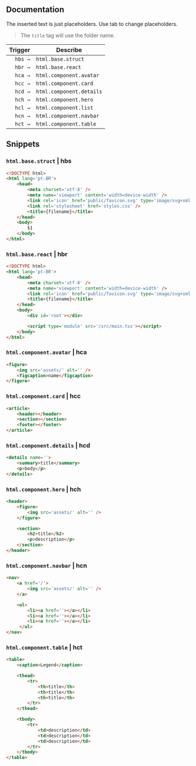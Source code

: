 ## Documentation

The inserted text is just placeholders. Use tab to change placeholders.

> The `title` tag will use the folder name.

|  Trigger  | Describe                   |
| --------: | ---------------------------|
| `hbs →`   | `html.base.struct`         |
| `hbr →`   | `html.base.react`          |
| `hca →`   | `html.component.avatar`    |
| `hcc →`   | `html.component.card`      |
| `hcd →`   | `html.component.details`   |
| `hch →`   | `html.component.hero`      |
| `hcl →`   | `html.component.list`      |
| `hcn →`   | `html.component.navbar`    |
| `hct →`   | `html.component.table`     |


## Snippets

### `html.base.struct` | hbs

```html
<!DOCTYPE html>
<html lang='pt-BR'>
	<head>
		<meta charset='utf-8' />
		<meta name='viewport' content='width=device-width' />
		<link rel='icon' href='public/favicon.svg' type='image/svg+xml' />
		<link rel='stylesheet' href='styles.css' />
		<title>{filename}</title>
	</head>
	<body>
		$1
	</body>
</html>
```

### `html.base.react` | hbr

```html
<!DOCTYPE html>
<html lang='pt-BR'>
	<head>
		<meta charset='utf-8' />
		<meta name='viewport' content='width=device-width' />
		<link rel='icon' href='public/favicon.svg' type='image/svg+xml' />
		<title>{filename}</title>
	</head>
	<body>
		<div id='root'></div>

		<script type='module' src='/src/main.tsx'></script>
	</body>
</html>
```

### `html.component.avatar` | hca

```html
<figure>
	<img src='assets/' alt='' />
	<figcaption>name</figcaption>
</figure>
```

### `html.component.card` | hcc

```html
<article>
	<header></header>
	<section></section>
	<footer></footer>
</article>
```

### `html.component.details` | hcd

```html
<details name=''>
	<summary>title</summary>
	<p>body</p>
</details>
```

### `html.component.hero` | hch

```html
<header>
	<figure>
		<img src='assets/' alt='' />
	</figure>

	<section>
		<h2>title</h2>
		<p>description</p>
	</section>
</header>
```

### `html.component.navbar` | hcn

```html
<nav>
	<a href='/'>
		<img src='assets/' alt='' />
	</a>

	<ul>
		<li><a href=''></a></li>
		<li><a href=''></a></li>
		<li><a href=''></a></li>
	 </ul>
</nav>
```

### `html.component.table` | hct

```html
<table>
	<caption>Legend</caption>

	<thead>
		<tr>
			<th>title</th>
			<th>title</th>
			<th>title</th>
		</tr>
	</thead>

	<tbody>
		<tr>
			<td>description</td>
			<td>description</td>
			<td>description</td>
		</tr>
	</tbody>
</table>
```